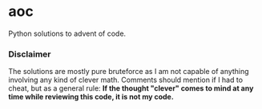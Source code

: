 # aoc
Python solutions to advent of code.

### Disclaimer
The solutions are mostly pure bruteforce as I am not capable of anything involving any kind of clever math. Comments should mention if I had to cheat, but as a general rule: __If the thought "clever" comes to mind at any time while reviewing this code, it is not my code.__
